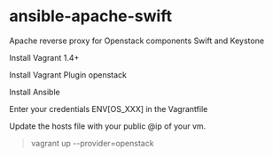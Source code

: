 ansible-apache-swift
===================

Apache reverse proxy for Openstack components Swift and Keystone

Install Vagrant 1.4+

Install Vagrant Plugin openstack

Install Ansible

Enter your credentials ENV[OS_XXX] in the Vagrantfile

Update the hosts file with your public @ip of your vm.

>vagrant up --provider=openstack
